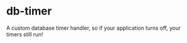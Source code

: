 # db-timer
A custom database timer handler, so if your application turns off, your timers still run!
